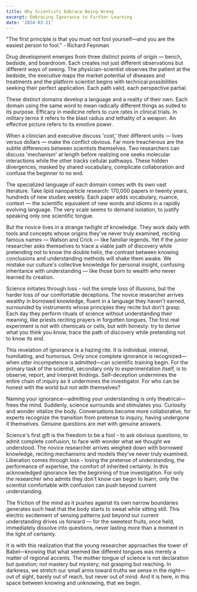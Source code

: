 ```yaml
---
title: Why Scientists Embrace Being Wrong
excerpt: Embracing Ignorance to Further Learning
date: '2024-03-21'
---
```


"The first principle is that you must not fool yourself—and you are the easiest person to fool." - Richard Feynman

Drug development emerges from three distinct points of origin — bench, bedside, and boardroom. Each creates not just different observations but different ways of seeing. The physician-scientist observes the patient at the bedside, the executive maps the market potential of diseases and treatments and the platform scientist begins with technical possibilities seeking their perfect application. Each path valid, each perspective partial.

These distinct domains develop a language and a reality of their own. Each domain using the same word to mean radically different things as suited to its purpose. Efficacy in medicine refers to cure rates in clinical trials. In military terms it refers to the blast radius and lethality of a weapon. An effective picture refers to its emotive power.

When a clinician and executive discuss 'cost,' their different units — lives versus dollars — make the conflict obvious. Far more treacherous are the subtle differences between scientists themselves. Two researchers can discuss 'mechanism' at length before realizing one seeks molecular interactions while the other tracks cellular pathways. These hidden divergences, masked by shared vocabulary, complicate collaboration and confuse the beginner to no end.

The specialized language of each domain comes with its own vast literature. Take lipid nanoparticle research: 170,000 papers in twenty years, hundreds of new studies weekly. Each paper adds vocabulary, nuance, context — the scientific equivalent of new words and idioms in a rapidly evolving language. The very scale seems to demand isolation, to justify speaking only one scientific tongue.

But the novice lives in a strange twilight of knowledge. They work daily with tools and concepts whose origins they've never truly examined, reciting famous names — Watson and Crick — like familiar legends. Yet if the junior researcher asks themselves to trace a viable path of discovery while pretending not to know the double helix, the contrast between knowing conclusions and understanding methods will shake them awake. We mistake our culture's collective knowledge for personal insight, confusing inheritance with understanding — like those born to wealth who never learned its creation.

Science initiates through loss - not the simple loss of illusions, but the harder loss of our comfortable deceptions. The novice researcher arrives wealthy in borrowed knowledge, fluent in a language they haven't earned, surrounded by instruments whose principles they recite but don't grasp. Each day they perform rituals of science without understanding their meaning, like priests reciting prayers in forgotten tongues. The first real experiment is not with chemicals or cells, but with honesty: try to derive what you think you know, trace the path of discovery while pretending not to know its end.

This revelation of ignorance is a hazing rite. It is individual, internal, humiliating, and humorous. Only once complete ignorance is recognized—when utter incompetence is admitted—can scientific training begin. For the primary task of the scientist, secondary only to experimentation itself, is to observe, report, and interpret findings. Self-deception undermines the entire chain of inquiry as it undermines the investigator. For who can be honest with the world but not with themselves?

Naming your ignorance—admitting your understanding is only theatrical—frees the mind. Suddenly, science surrounds and stimulates you. Curiosity and wonder vitalize the body. Conversations become more collaborative, for experts recognize the transition from pretense to inquiry, having undergone it themselves. Genuine questions are met with genuine answers.

Science's first gift is the freedom to be a fool - to ask obvious questions, to admit complete confusion, to face with wonder what we thought we understood. The novice researcher arrives weighed down with borrowed knowledge, reciting mechanisms and models they've never truly examined. Liberation comes through loss - losing the pretense of understanding, the performance of expertise, the comfort of inherited certainty. In this acknowledged ignorance lies the beginning of true investigation. For only the researcher who admits they don't know can begin to learn, only the scientist comfortable with confusion can push beyond current understanding.

The friction of the mind as it pushes against its own narrow boundaries generates such heat that the body starts to sweat while sitting still. This electric excitement of sensing patterns just beyond our current understanding drives us forward — for the sweetest fruits, once held, immediately dissolve into questions, never lasting more than a moment in the light of certainty.

It is with this realization that the young researcher approaches the tower of Babel—knowing that what seemed like different tongues was merely a matter of regional accents. The mother tongue of science is not declaration but question; not mastery but mystery; not grasping but reaching. In darkness, we stretch our small arms toward truths we sense in the night—out of sight, barely out of reach, but never out of mind. And it is here, in this space between knowing and unknowing, that we begin.